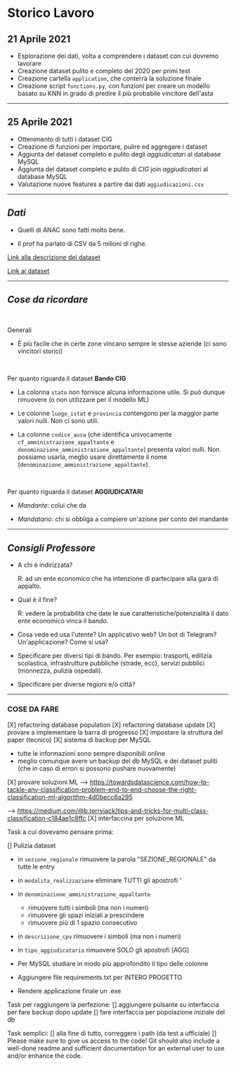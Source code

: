 # Storico Lavoro

## 21 Aprile 2021

- Esplorazione dei dati, volta a comprendere i dataset con cui dovremo lavorare
- Creazione dataset pulito e completo del 2020 per primi test
- Creazione cartella `application`, che conterrà la soluzione finale
- Creazione script `functions.py`, con funzioni per creare un modello basato su KNN in grado di predire il più probabile vincitore dell'asta

---

## 25 Aprile 2021

- Ottenimento di tutti i dataset CIG
- Creazione di funzioni per importare, pulire ed aggregare i dataset
- Aggiunta del dataset completo e pulito degli *aggiudicatari* al database MySQL
- Aggiunta del dataset completo e pulito di *CIG* join *aggiudicatari* al database MySQL
- Valutazione nuove features a partire dai dati `aggiudicazioni.csv`

---

## *Dati*

- Quelli di ANAC sono fatti molto bene.

- Il prof ha parlato di CSV da 5 milioni di righe.

[Link alla descrizione del dataset](https://dati.anticorruzione.it/opendata#HIDE1)

[Link ai dataset](https://dati.anticorruzione.it/opendata/dataset?page=1)

---

## *Cose da ricordare*

<br>

Generali

- È più facile che in certe zone vincano sempre le stesse aziende (ci sono vincitori storici)

<br>

Per quanto riguarda il dataset **Bando CIG**

- La colonna `stato` non fornisce alcuna informazione utile. Si può dunque rimuovere (o non utilizzare per il modello ML)

- Le colonne `luogo_istat` e `provincia` contengono per la maggior parte valori nulli. Non ci sono utili.

- La colonne `codice_ausa` (che identifica univocamente `cf_amministrazione_appaltante` e `denominazione_amministrazione_appaltante`) presenta valori nulli. Non possiamo usarla, meglio usare direttamente il nome (`denominazione_amministrazione_appaltante`).

<br>

Per quanto riguarda il dataset **AGGIUDICATARI**

- *Mandante*: colui che da

- *Mandatario*: chi si obbliga a compiere un'azione per conto del mandante

---

## *Consigli Professore*

- A chi è indirizzata?

  R: ad un ente economico che ha intenzione di partecipare alla gara di appalto.

- Qual è il fine?

  R: vedere la probabilità che date le sue caratteristiche/potenzialità il dato ente economico vinca il bando.

- Cosa vede ed usa l'utente? Un applicativo web? Un bot di Telegram? Un'applicazione? Come si usa?
- Specificare per diversi tipi di bando. Per esempio: trasporti, edilizia scolastica, infrastrutture pubbliche (strade, ecc), servizi pubblici (monnezza, pulizia ospedali).
- Specificare per diverse regioni e/o città?

---

### COSE DA FARE

[X] refactoring database population
[X] refactoring database update
[X] provare a implementare la barra di progresso
[X] impostare la struttura del paper (tecnico)
[X] sistema di backup per MySQL

- tutte le informazioni sono sempre disponibili online
- meglio comunque avere un backup del db MySQL e dei dataset puliti (che in caso di errori si possono pushare nuovamente)

[X] provare soluzioni ML
   --> <https://towardsdatascience.com/how-to-tackle-any-classification-problem-end-to-end-choose-the-right-classification-ml-algorithm-4d0becc6a295>

   --> <https://medium.com/@b.terryjack/tips-and-tricks-for-multi-class-classification-c184ae1c8ffc>
[X] interfaccina per soluzione ML

Task a cui dovevamo pensare prima:

[] Pulizia dataset

- in `sezione_regionale` rimuovere la parola "SEZIONE_REGIONALE" da tutte le entry
- in `modalita_realizzazione` eliminare TUTTI gli apostrofi '
- in `denominazione_amministrazione_appaltante`
  - rimuovere tutti i simboli (ma non i numeri)
  - rimuovere gli spazi iniziali a prescindere
  - rimuovere più di 1 spazio consecutivo
- in `descrizione_cpv` rimuovere i simboli (ma non i numeri)

- in `tipo_aggiudicatario` rimuovere SOLO gli apostrofi [AGG]

- Per MySQL studiare in modo più approfondito il tipo delle colonne
- Aggiungere file requirements.txt per INTERO PROGETTO
- Rendere applicazione finale un .exe

Task per raggiungere la perfezione:
[] aggiungere pulsante su interfaccia per fare backup dopo update
[] fare interfaccia per popolazione iniziale del db

Task semplici:
[] alla fine di tutto, correggere i path (da test a ufficiale)
[] Please make sure to give us access to the code! Git should also include a well-done readme and sufficient documentation for an external user to use and/or enhance the code.
